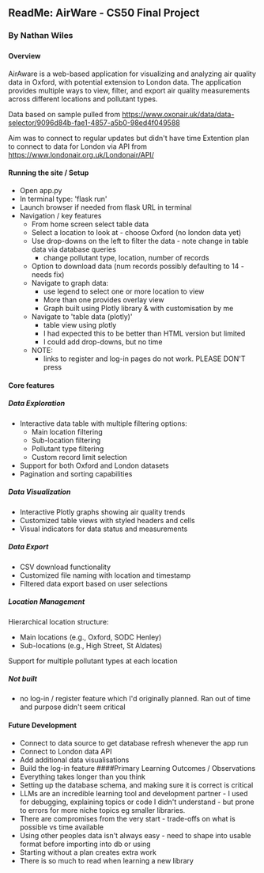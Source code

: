 ## ReadMe: AirWare - CS50 Final Project 
### By Nathan Wiles
###

#### Overview
AirAware is a web-based application for visualizing and analyzing air quality data in Oxford, with potential extension to London data. The application provides multiple ways to view, filter, and export air quality measurements across different locations and pollutant types.

Data based on sample pulled from https://www.oxonair.uk/data/data-selector/9096d84b-fae1-4857-a5b0-98ed4f049588

Aim was to connect to regular updates but didn't have time
Extention plan to connect to data for London via API from https://www.londonair.org.uk/Londonair/API/

#### Running the site / Setup
- Open app.py
- In terminal type: 'flask run' 
- Launch browser if needed from flask URL in terminal
- Navigation / key features
  - From home screen select table data
  - Select a location to look at - choose Oxford (no london data yet)
  - Use drop-downs on the left to filter the data - note change in table data via database queries
    - change pollutant type, location, number of records
  - Option to download data (num records possibly defaulting to 14 - needs fix)
  - Navigate to graph data:
    - use legend to select one or more location to view
    - More than one provides overlay view
    - Graph built using Plotly library & with customisation by me
  - Navigate to  'table data (plotly)'
    - table view using plotly
    - I had expected this to be better than HTML version but limited
    - I could add drop-downs, but no time
  - NOTE:
    - links to register and log-in pages do not work. PLEASE DON'T press

#### Core features
##### Data Exploration
- Interactive data table with multiple filtering options:
  - Main location filtering
  - Sub-location filtering
  - Pollutant type filtering
  - Custom record limit selection
- Support for both Oxford and London datasets
- Pagination and sorting capabilities

##### Data Visualization
- Interactive Plotly graphs showing air quality trends
- Customized table views with styled headers and cells
- Visual indicators for data status and measurements

##### Data Export
- CSV download functionality
- Customized file naming with location and timestamp
- Filtered data export based on user selections

##### Location Management

Hierarchical location structure:
- Main locations (e.g., Oxford, SODC Henley)
- Sub-locations (e.g., High Street, St Aldates)

Support for multiple pollutant types at each location

##### Not built
- no log-in / register feature which I'd originally planned. Ran out of time and purpose didn't seem critical


#### Future Development
- Connect to data source to get database refresh whenever the app run
- Connect to London data API
- Add additional data visualisations
- Build the log-in feature
####Primary Learning Outcomes / Observations  
- Everything takes longer than you think
- Setting up the database schema, and making sure it is correct is critical
- LLMs are an incredible learning tool and development partner - I used for debugging, explaining topics or code I didn't understand - but prone to errors for more niche topics eg smaller libraries.
- There are compromises from the very start - trade-offs on what is possible vs time available
- Using other peoples data isn't always easy - need to shape into usable format before importing into db or using
- Starting without a plan creates extra work
- There is so much to read when learning a new library


